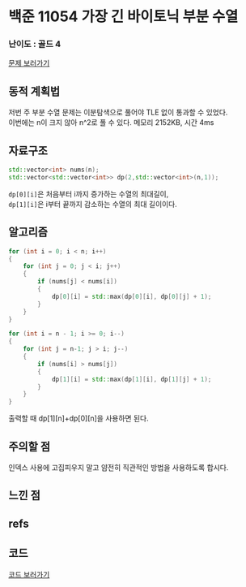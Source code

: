 # 백준 11054 가장 긴 바이토닉 부분 수열
 
### 난이도 : 골드 4
[문제 보러가기](https://www.acmicpc.net/problem/11054)
  
## 동적 계획법
저번 주 부분 수열 문제는 이분탐색으로 풀어야 TLE 없이 통과할 수 있었다.  
이번에는 n이 크지 않아 n^2로 풀 수 있다. 
메모리 	2152KB, 시간 4ms

## 자료구조
```c++
std::vector<int> nums(n);
std::vector<std::vector<int>> dp(2,std::vector<int>(n,1));
```

```dp[0][i]```은 처음부터 i까지 증가하는 수열의 최대길이,  
```dp[1][i]```은 i부터 끝까지 감소하는 수열의 최대 길이이다.  


## 알고리즘
```c++
for (int i = 0; i < n; i++)
{
	for (int j = 0; j < i; j++)
	{
		if (nums[j] < nums[i])
		{
			dp[0][i] = std::max(dp[0][i], dp[0][j] + 1);
		}
	}
}

for (int i = n - 1; i >= 0; i--) 
{
	for (int j = n-1; j > i; j--)
	{
		if (nums[i] > nums[j])
		{
			dp[1][i] = std::max(dp[1][i], dp[1][j] + 1);
		}
	}
}
```
출력할 때 dp[1][n]+dp[0][n]을 사용하면 된다.

## 주의할 점
인덱스 사용에 고집피우지 말고 얌전히 직관적인 방법을 사용하도록 합시다.

## 느낀 점

## refs

## 코드
[코드 보러가기](./boj11054.cpp)
